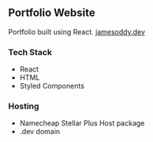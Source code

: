 ## Portfolio Website

Portfolio built using React. 
[jamesoddy.dev](https://www.jamesoddy.dev)

### Tech Stack

- React
- HTML
- Styled Components

### Hosting

- Namecheap Stellar Plus Host package
- .dev domain
